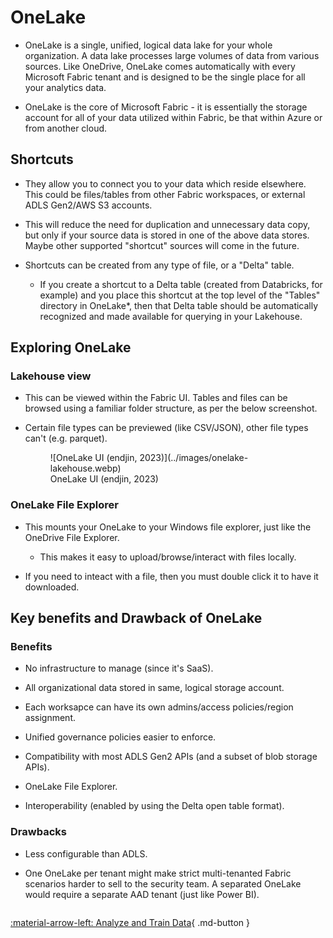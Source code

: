 # OneLake

- OneLake is a single, unified, logical data lake for your whole organization. A data lake processes large volumes of data from various sources. Like OneDrive, OneLake comes automatically with every Microsoft Fabric tenant and is designed to be the single place for all your analytics data.

- OneLake is the core of Microsoft Fabric - it is essentially the storage account for all of your data utilized within Fabric, be that within Azure or from another cloud.

## Shortcuts

- They allow you to connect you to your data which reside elsewhere. This could be files/tables from other Fabric workspaces, or external ADLS Gen2/AWS S3 accounts.

- This will reduce the need for duplication and unnecessary data copy, but only if your source data is stored in one of the above data stores. Maybe other supported "shortcut" sources will come in the future.

- Shortcuts can be created from any type of file, or a "Delta" table.

    - If you create a shortcut to a Delta table (created from Databricks, for example) and you place this shortcut at the top level of the "Tables" directory in OneLake*, then that Delta table should be automatically recognized and made available for querying in your Lakehouse.

## Exploring OneLake

### Lakehouse view

- This can be viewed within the Fabric UI. Tables and files can be browsed using a familiar folder structure, as per the below screenshot. 

- Certain file types can be previewed (like CSV/JSON), other file types can't (e.g. parquet).

    <figure markdown="span">
    ![OneLake UI (endjin, 2023)](../images/onelake-lakehouse.webp)
    <figcaption>OneLake UI (endjin, 2023)</figcaption>
    </figure>

### OneLake File Explorer

- This mounts your OneLake to your Windows file explorer, just like the OneDrive File Explorer. 

    - This makes it easy to upload/browse/interact with files locally. 

- If you need to inteact with a file, then you must double click it to have it downloaded. 

## Key benefits and Drawback of OneLake

### Benefits

- No infrastructure to manage (since it's SaaS).

- All organizational data stored in same, logical storage account.

- Each worksapce can have its own admins/access policies/region assignment.

- Unified governance policies easier to enforce.

- Compatibility with most ADLS Gen2 APIs (and a subset of blob storage APIs).

- OneLake File Explorer.

- Interoperability (enabled by using the Delta open table format).

### Drawbacks

- Less configurable than ADLS.

- One OneLake per tenant might make strict multi-tenanted Fabric scenarios harder to sell to the security team. A separated OneLake would require a separate AAD tenant (just like Power BI).

<div style="display: flex; justify-content: space-between;" markdown="1">

[:material-arrow-left: Analyze and Train Data](./analyze_train_data.md){ .md-button }

</div>